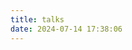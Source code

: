 ```yaml
---
title: talks
date: 2024-07-14 17:38:06
---
```

<div id="qexot"></div>
<script src="https://fxdl.20010501.xyz/https://cdn.jsdelivr.net/npm/qexo-static@1.6.0/hexo/talks.js"></script>
<link rel="stylesheet" href="https://fxdl.20010501.xyz/https://cdn.jsdelivr.net/npm/qexo-static@1.6.0/hexo/talks.css">
<script>showQexoTalks("qexot", "https://hexoadmin.20010501.xyz", 5)</script>
